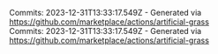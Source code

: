 Commits: 2023-12-31T13:33:17.549Z - Generated via https://github.com/marketplace/actions/artificial-grass
<br>
Commits: 2023-12-31T13:33:17.549Z - Generated via https://github.com/marketplace/actions/artificial-grass
<br>
